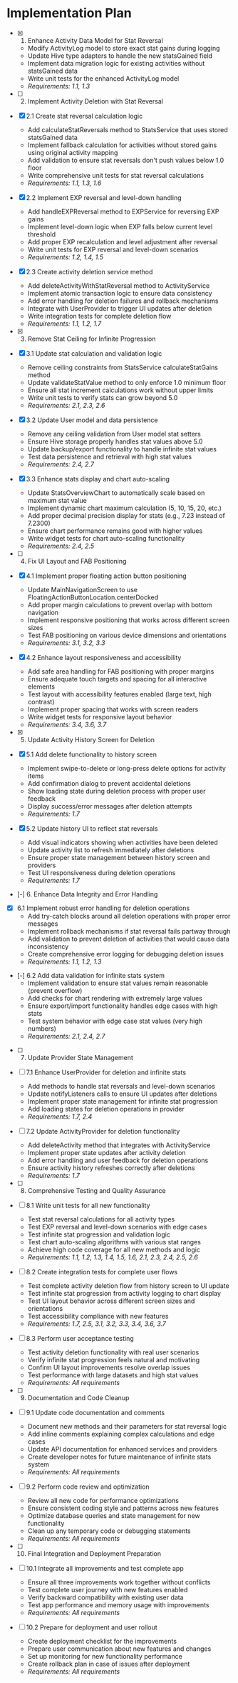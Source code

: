 # Implementation Plan

- [x] 1. Enhance Activity Data Model for Stat Reversal
  - Modify ActivityLog model to store exact stat gains during logging
  - Update Hive type adapters to handle the new statsGained field
  - Implement data migration logic for existing activities without statsGained data
  - Write unit tests for the enhanced ActivityLog model
  - _Requirements: 1.1, 1.3_

- [ ] 2. Implement Activity Deletion with Stat Reversal
- [x] 2.1 Create stat reversal calculation logic
  - Add calculateStatReversals method to StatsService that uses stored statsGained data
  - Implement fallback calculation for activities without stored gains using original activity mapping
  - Add validation to ensure stat reversals don't push values below 1.0 floor
  - Write comprehensive unit tests for stat reversal calculations
  - _Requirements: 1.1, 1.3, 1.6_

- [x] 2.2 Implement EXP reversal and level-down handling
  - Add handleEXPReversal method to EXPService for reversing EXP gains
  - Implement level-down logic when EXP falls below current level threshold
  - Add proper EXP recalculation and level adjustment after reversal
  - Write unit tests for EXP reversal and level-down scenarios
  - _Requirements: 1.2, 1.4, 1.5_

- [x] 2.3 Create activity deletion service method
  - Add deleteActivityWithStatReversal method to ActivityService
  - Implement atomic transaction logic to ensure data consistency
  - Add error handling for deletion failures and rollback mechanisms
  - Integrate with UserProvider to trigger UI updates after deletion
  - Write integration tests for complete deletion flow
  - _Requirements: 1.1, 1.2, 1.7_

- [x] 3. Remove Stat Ceiling for Infinite Progression
- [x] 3.1 Update stat calculation and validation logic
  - Remove ceiling constraints from StatsService calculateStatGains method
  - Update validateStatValue method to only enforce 1.0 minimum floor
  - Ensure all stat increment calculations work without upper limits
  - Write unit tests to verify stats can grow beyond 5.0
  - _Requirements: 2.1, 2.3, 2.6_

- [x] 3.2 Update User model and data persistence
  - Remove any ceiling validation from User model stat setters
  - Ensure Hive storage properly handles stat values above 5.0
  - Update backup/export functionality to handle infinite stat values
  - Test data persistence and retrieval with high stat values
  - _Requirements: 2.4, 2.7_

- [x] 3.3 Enhance stats display and chart auto-scaling
  - Update StatsOverviewChart to automatically scale based on maximum stat value
  - Implement dynamic chart maximum calculation (5, 10, 15, 20, etc.)
  - Add proper decimal precision display for stats (e.g., 7.23 instead of 7.2300)
  - Ensure chart performance remains good with higher values
  - Write widget tests for chart auto-scaling functionality
  - _Requirements: 2.4, 2.5_

- [ ] 4. Fix UI Layout and FAB Positioning
- [x] 4.1 Implement proper floating action button positioning
  - Update MainNavigationScreen to use FloatingActionButtonLocation.centerDocked
  - Add proper margin calculations to prevent overlap with bottom navigation
  - Implement responsive positioning that works across different screen sizes
  - Test FAB positioning on various device dimensions and orientations
  - _Requirements: 3.1, 3.2, 3.3_

- [x] 4.2 Enhance layout responsiveness and accessibility
  - Add safe area handling for FAB positioning with proper margins
  - Ensure adequate touch targets and spacing for all interactive elements
  - Test layout with accessibility features enabled (large text, high contrast)
  - Implement proper spacing that works with screen readers
  - Write widget tests for responsive layout behavior
  - _Requirements: 3.4, 3.6, 3.7_

- [x] 5. Update Activity History Screen for Deletion
- [x] 5.1 Add delete functionality to history screen
  - Implement swipe-to-delete or long-press delete options for activity items
  - Add confirmation dialog to prevent accidental deletions
  - Show loading state during deletion process with proper user feedback
  - Display success/error messages after deletion attempts
  - _Requirements: 1.7_

- [x] 5.2 Update history UI to reflect stat reversals
  - Add visual indicators showing when activities have been deleted
  - Update activity list to refresh immediately after deletions
  - Ensure proper state management between history screen and providers
  - Test UI responsiveness during deletion operations
  - _Requirements: 1.7_

- [-] 6. Enhance Data Integrity and Error Handling
- [x] 6.1 Implement robust error handling for deletion operations
  - Add try-catch blocks around all deletion operations with proper error messages
  - Implement rollback mechanisms if stat reversal fails partway through
  - Add validation to prevent deletion of activities that would cause data inconsistency
  - Create comprehensive error logging for debugging deletion issues
  - _Requirements: 1.1, 1.2, 1.3_

- [-] 6.2 Add data validation for infinite stats system
  - Implement validation to ensure stat values remain reasonable (prevent overflow)
  - Add checks for chart rendering with extremely large values
  - Ensure export/import functionality handles edge cases with high stats
  - Test system behavior with edge case stat values (very high numbers)
  - _Requirements: 2.1, 2.4, 2.7_

- [ ] 7. Update Provider State Management
- [ ] 7.1 Enhance UserProvider for deletion and infinite stats
  - Add methods to handle stat reversals and level-down scenarios
  - Update notifyListeners calls to ensure UI updates after deletions
  - Implement proper state management for infinite stat progression
  - Add loading states for deletion operations in provider
  - _Requirements: 1.7, 2.4_

- [ ] 7.2 Update ActivityProvider for deletion functionality
  - Add deleteActivity method that integrates with ActivityService
  - Implement proper state updates after activity deletion
  - Add error handling and user feedback for deletion operations
  - Ensure activity history refreshes correctly after deletions
  - _Requirements: 1.7_

- [ ] 8. Comprehensive Testing and Quality Assurance
- [ ] 8.1 Write unit tests for all new functionality
  - Test stat reversal calculations for all activity types
  - Test EXP reversal and level-down scenarios with edge cases
  - Test infinite stat progression and validation logic
  - Test chart auto-scaling algorithms with various stat ranges
  - Achieve high code coverage for all new methods and logic
  - _Requirements: 1.1, 1.2, 1.3, 1.4, 1.5, 1.6, 2.1, 2.3, 2.4, 2.5, 2.6_

- [ ] 8.2 Create integration tests for complete user flows
  - Test complete activity deletion flow from history screen to UI update
  - Test infinite stat progression from activity logging to chart display
  - Test UI layout behavior across different screen sizes and orientations
  - Test accessibility compliance with new features
  - _Requirements: 1.7, 2.5, 3.1, 3.2, 3.3, 3.4, 3.6, 3.7_

- [ ] 8.3 Perform user acceptance testing
  - Test activity deletion functionality with real user scenarios
  - Verify infinite stat progression feels natural and motivating
  - Confirm UI layout improvements resolve overlap issues
  - Test performance with large datasets and high stat values
  - _Requirements: All requirements_

- [ ] 9. Documentation and Code Cleanup
- [ ] 9.1 Update code documentation and comments
  - Document new methods and their parameters for stat reversal logic
  - Add inline comments explaining complex calculations and edge cases
  - Update API documentation for enhanced services and providers
  - Create developer notes for future maintenance of infinite stats system
  - _Requirements: All requirements_

- [ ] 9.2 Perform code review and optimization
  - Review all new code for performance optimizations
  - Ensure consistent coding style and patterns across new features
  - Optimize database queries and state management for new functionality
  - Clean up any temporary code or debugging statements
  - _Requirements: All requirements_

- [ ] 10. Final Integration and Deployment Preparation
- [ ] 10.1 Integrate all improvements and test complete app
  - Ensure all three improvements work together without conflicts
  - Test complete user journey with new features enabled
  - Verify backward compatibility with existing user data
  - Test app performance and memory usage with improvements
  - _Requirements: All requirements_

- [ ] 10.2 Prepare for deployment and user rollout
  - Create deployment checklist for the improvements
  - Prepare user communication about new features and changes
  - Set up monitoring for new functionality performance
  - Create rollback plan in case of issues after deployment
  - _Requirements: All requirements_